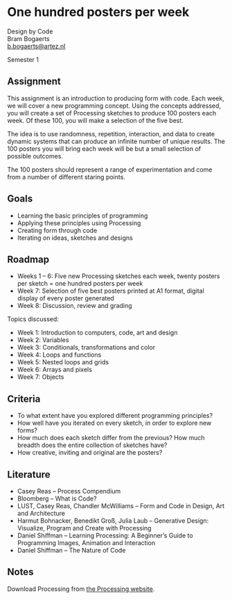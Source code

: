 # One hundred posters per week

Design by Code  
Bram Bogaerts  
[b.bogaerts@artez.nl](mailto:b.bogaerts@artez.nl)

Semester 1

## Assignment

This assignment is an introduction to producing form with code. Each week, we will cover a new programming concept. Using the concepts addressed, you will create a set of Processing sketches to produce 100 posters each week. Of these 100, you will make a selection of the five best.The idea is to use randomness, repetition, interaction, and data to create dynamic systems that can produce an infinite number of unique results. The 100 posters you will bring each week will be but a small selection of possible outcomes.The 100 posters should represent a range of experimentation and come from a number of different staring points.

## Goals

- Learning the basic principles of programming- Applying these principles using Processing- Creating form through code- Iterating on ideas, sketches and designs

## Roadmap

- Weeks 1 – 6: Five new Processing sketches each week, twenty posters per sketch = one hundred posters per week- Week 7: Selection of five best posters printed at A1 format, digital display of every poster generated- Week 8: Discussion, review and gradingTopics discussed:- Week 1: Introduction to computers, code, art and design- Week 2: Variables- Week 3: Conditionals, transformations and color- Week 4: Loops and functions- Week 5: Nested loops and grids- Week 6: Arrays and pixels- Week 7: Objects

## Criteria

- To what extent have you explored different programming principles?- How well have you iterated on every sketch, in order to explore new forms?- How much does each sketch differ from the previous? How much breadth does the entire collection of sketches have?- How creative, inviting and original are the posters?

## Literature

- Casey Reas – Process Compendium- Bloomberg – What is Code? - LUST, Casey Reas, Chandler McWilliams – Form and Code in Design, Art and Architecture- Harmut Bohnacker, Benedikt Groß, Julia Laub – Generative Design: Visualize, Program and Create with Processing- Daniel Shiffman – Learning Processing: A Beginner’s Guide to Programming Images, Animation and Interaction- Daniel Shiffman – The Nature of Code

## Notes

Download Processing from [the Processing website](http://processing.org).